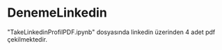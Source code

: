 # DenemeLinkedin
 
"TakeLinkedinProfilPDF.ipynb" dosyasında linkedin üzerinden 4 adet pdf çekilmektedir.
